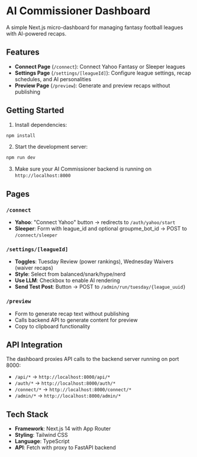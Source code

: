 # AI Commissioner Dashboard

A simple Next.js micro-dashboard for managing fantasy football leagues with AI-powered recaps.

## Features

- **Connect Page** (`/connect`): Connect Yahoo Fantasy or Sleeper leagues
- **Settings Page** (`/settings/[leagueId]`): Configure league settings, recap schedules, and AI personalities  
- **Preview Page** (`/preview`): Generate and preview recaps without publishing

## Getting Started

1. Install dependencies:
```bash
npm install
```

2. Start the development server:
```bash
npm run dev
```

3. Make sure your AI Commissioner backend is running on `http://localhost:8000`

## Pages

### `/connect`
- **Yahoo**: "Connect Yahoo" button → redirects to `/auth/yahoo/start`
- **Sleeper**: Form with league_id and optional groupme_bot_id → POST to `/connect/sleeper`

### `/settings/[leagueId]` 
- **Toggles**: Tuesday Review (power rankings), Wednesday Waivers (waiver recaps)
- **Style**: Select from balanced/snark/hype/nerd
- **Use LLM**: Checkbox to enable AI rendering
- **Send Test Post**: Button → POST to `/admin/run/tuesday/{league_uuid}`

### `/preview`
- Form to generate recap text without publishing
- Calls backend API to generate content for preview
- Copy to clipboard functionality

## API Integration

The dashboard proxies API calls to the backend server running on port 8000:
- `/api/*` → `http://localhost:8000/api/*`
- `/auth/*` → `http://localhost:8000/auth/*` 
- `/connect/*` → `http://localhost:8000/connect/*`
- `/admin/*` → `http://localhost:8000/admin/*`

## Tech Stack

- **Framework**: Next.js 14 with App Router
- **Styling**: Tailwind CSS
- **Language**: TypeScript
- **API**: Fetch with proxy to FastAPI backend